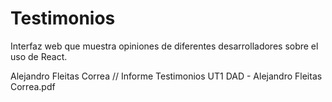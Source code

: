 # Testimonios
Interfaz web que muestra opiniones de diferentes desarrolladores sobre el uso de React.

Alejandro Fleitas Correa  // Informe Testimonios UT1 DAD - Alejandro Fleitas Correa.pdf
